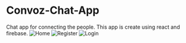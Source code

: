# Convoz-Chat-App
Chat app for connecting the people.
This app is create using react and firebase.
![Home](https://github.com/Sarthaak02/Convoz-Chat-App/assets/104676747/31521f5c-a482-4e58-8db0-180f70cb88e1)
![Register](https://github.com/Sarthaak02/Convoz-Chat-App/assets/104676747/ebd83ba6-dd49-4df2-8a41-781cbb3f840b)
![Login](https://github.com/Sarthaak02/Convoz-Chat-App/assets/104676747/b3176508-8a0b-4cf0-aaaf-31247422ef93)
